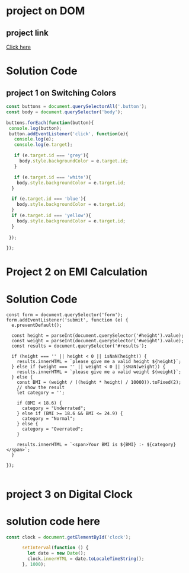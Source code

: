 # project on DOM

## project link 
[Click here](https://stackblitz.com/edit/dom-project-chaiaurcode?file=1-colorChanger%2Findex.html)

# Solution Code

## project 1 on Switching Colors

~~~ javascript 
const buttons = document.querySelectorAll('.button');
const body = document.querySelector('body');

buttons.forEach(function(button){
 console.log(button);
 button.addEventListener('click', function(e){
   console.log(e);
   console.log(e.target);

   if (e.target.id === 'grey'){
     body.style.backgroundColor = e.target.id;
   }

   if (e.target.id === 'white'){
    body.style.backgroundColor = e.target.id;
  }

  if (e.target.id === 'blue'){
    body.style.backgroundColor = e.target.id;
  }
  if (e.target.id === 'yellow'){
    body.style.backgroundColor = e.target.id; 
  }
  
 });

});

~~~

# Project 2 on EMI Calculation

# Solution Code

~~~ in Javascript
const form = document.querySelector('form');
form.addEventListener('submit', function (e) {
  e.preventDefault();

  const height = parseInt(document.querySelector('#height').value);
  const weight = parseInt(document.querySelector('#weight').value);
  const results = document.querySelector('#results');

  if (height === '' || height < 0 || isNaN(height)) {
    results.innerHTML = `please give me a valid height ${height}`;
  } else if (weight === '' || weight < 0 || isNaN(weight)) {
    results.innerHTML = `please give me a valid weight ${weight}`;
  } else {
    const BMI = (weight / ((height * height) / 10000)).toFixed(2);
    // show the result
    let category = '';

    if (BMI < 18.6) {
      category = "Underrated";
    } else if (BMI >= 18.6 && BMI <= 24.9) {
      category = "Normal";
    } else {
      category = "Overrated";
    }

    results.innerHTML = `<span>Your BMI is ${BMI} :- ${category}</span>`;
  }
   
});


~~~

# project 3 on Digital Clock

# solution code here

~~~ Javascript 
const clock = document.getElementById('clock');

      setInterval(function () {
        let date = new Date();
        clock.innerHTML = date.toLocaleTimeString();
      }, 1000);

~~~